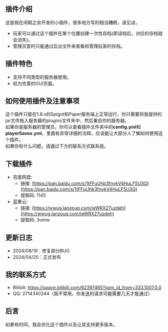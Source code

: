 ## 插件介绍

这是我在闲暇之余开发的小插件，很多地方写的相当糟糕，请见谅。
- 玩家可以通过这个插件在某个位置创建一次性存档(即读档后，对应的存档就会消失)。
- 管理员暂时只能通过后台文件来查看和管理玩家的存档。

## 插件特色

- 支持不同类型的服务器使用。
- 较为完善的GUI页面。

## 如何使用插件及注意事项

这个插件只能在1.8.x的Spigot和Paper服务端上正常运行，你只需要将我提供的jar文件拖入服务器的plugins文件夹中，然后重启你的服务器。<br>
如果你是服务器的管理员，你可以查看插件文件夹中的<strong>config.yml</strong>和<strong>playerSaves.yml</strong>，里面有非常详细的注释，应该能让大部分人了解如何使用这个插件。<br>
如果你有什么问题，请通过下方的联系方式联系我。<br>

## 下载插件

- 百度网盘:
  - 链接: [https://pan.baidu.com/s/1tFFuUhb3fnvkV4HuLF5U3Q](https://pan.baidu.com/s/1tFFuUhb3fnvkV4HuLF5U3Q)
  - 提取码: 1145
- 蓝奏云:
  - 链接: [https://wwug.lanzouq.com/ieWRX27uzdeh](https://wwug.lanzouq.com/ieWRX27uzdeh)
  - 提取码: 3umw

## 更新日志
- 2024/08/19：修复部分BUG
- 2024/04/20：正式发布

## 我的联系方式

- Bilibili: https://space.bilibili.com/62397465?spm_id_from=333.1007.0.0
- QQ: 2714340244（我不常用，你发送的请求可能需要几天才能通过）

## 后言

如果有时间，我会优化这个插件以及让其支持更多版本。
